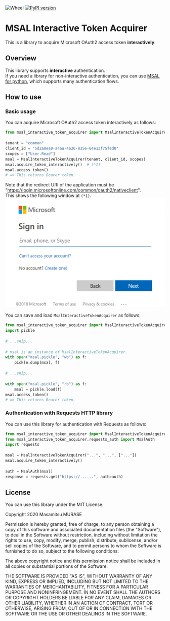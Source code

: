 ![Wheel](https://github.com/masamitsu-murase/msal_interactive/workflows/Wheel/badge.svg)
[![PyPI version](https://badge.fury.io/py/msal-interactive-token-acquirer.svg)](https://badge.fury.io/py/msal-interactive-token-acquirer)

# MSAL Interactive Token Acquirer

This is a library to acquire Microsoft OAuth2 access token **interactively**.

## Overview

This library supports **interactive** authentication.  
If you need a library for non-interactive authentication, you can use [MSAL for python](https://github.com/AzureAD/microsoft-authentication-library-for-python), which supports many authentication flows.

## How to use

### Basic usage

You can acquire Microsoft OAuth2 access token interactively as follows:

```python
from msal_interactive_token_acquirer import MsalInteractiveTokenAcquirer

tenant = "common"
client_id = "5d2a0ea0-a46a-4626-835e-04e13f75fed0"
scopes = ["User.Read"]
msal = MsalInteractiveTokenAcquirer(tenant, client_id, scopes)
msal.acquire_token_interactively()  # (*1)
msal.access_token()
# => This returns Bearer token.
```

Note that the redirect URI of the application must be "https://login.microsoftonline.com/common/oauth2/nativeclient".  
This shows the following window at `(*1)`.  
![window](https://raw.githubusercontent.com/masamitsu-murase/msal_interactive/master/resources/window.png)

You can save and load `MsalInteractiveTokenAcquirer` as follows:

```python
from msal_interactive_token_acquirer import MsalInteractiveTokenAcquirer
import pickle

# ...snip...

# msal is an instance of MsalInteractiveTokenAcquirer.
with open("msal.pickle", "wb") as f:
    pickle.dump(msal, f)

# ...snip...

with open("msal.pickle", "rb") as f:
    msal = pickle.load(f)
msal.access_token()
# => This returns Bearer token.
```

### Authentication with Requests HTTP library

You can use this library for authentication with Requests as follows:

```python
from msal_interactive_token_acquirer import MsalInteractiveTokenAcquirer
from msal_interactive_token_acquirer.requests_auth import MsalAuth
import requests

msal = MsalInteractiveTokenAcquirer("...", "...", ["..."])
msal.acquire_token_interactively()

auth = MsalAuth(msal)
response = requests.get("https://......", auth=auth)
```

## License

You can use this library under the MIT License.

Copyright 2020 Masamitsu MURASE

Permission is hereby granted, free of charge, to any person obtaining a copy of this software and associated documentation files (the "Software"), to deal in the Software without restriction, including without limitation the rights to use, copy, modify, merge, publish, distribute, sublicense, and/or sell copies of the Software, and to permit persons to whom the Software is furnished to do so, subject to the following conditions:

The above copyright notice and this permission notice shall be included in all copies or substantial portions of the Software.

THE SOFTWARE IS PROVIDED "AS IS", WITHOUT WARRANTY OF ANY KIND, EXPRESS OR IMPLIED, INCLUDING BUT NOT LIMITED TO THE WARRANTIES OF MERCHANTABILITY, FITNESS FOR A PARTICULAR PURPOSE AND NONINFRINGEMENT. IN NO EVENT SHALL THE AUTHORS OR COPYRIGHT HOLDERS BE LIABLE FOR ANY CLAIM, DAMAGES OR OTHER LIABILITY, WHETHER IN AN ACTION OF CONTRACT, TORT OR OTHERWISE, ARISING FROM, OUT OF OR IN CONNECTION WITH THE SOFTWARE OR THE USE OR OTHER DEALINGS IN THE SOFTWARE.

